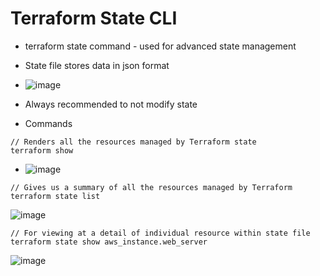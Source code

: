 # Terraform State CLI
- terraform state command - used for advanced state management
- State file stores data in json format

- ![image](https://github.com/niravmsoni/terraform-aws/assets/6556021/88df3fd5-89a9-4162-aa1c-1083f7df4771)

- Always recommended to not modify state 
- Commands

```hcl
// Renders all the resources managed by Terraform state
terraform show
```
- ![image](https://github.com/niravmsoni/terraform-aws/assets/6556021/f7828f00-b7b5-43b6-9557-6241330591dc)


```hcl
// Gives us a summary of all the resources managed by Terraform
terraform state list
```
![image](https://github.com/niravmsoni/terraform-aws/assets/6556021/11a92a38-66a9-4afa-a6e3-26557eb32067)

```hcl
// For viewing at a detail of individual resource within state file
terraform state show aws_instance.web_server
```

![image](https://github.com/niravmsoni/terraform-aws/assets/6556021/b05979f6-1f1d-4479-87ee-8aaf3d0493df)
